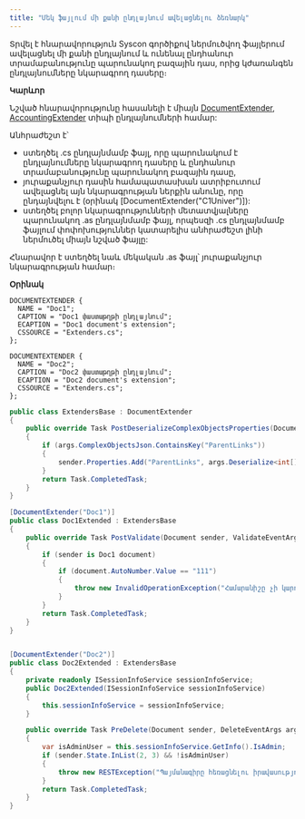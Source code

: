 ```yaml
---
title: "Մեկ ֆայլում մի քանի ընդլայնում ավելացնելու ձեռնարկ" 
---
```


Տրվել է հնարավորություն Syscon գործիքով ներմուծվող ֆայլերում ավելացնել մի քանի ընդլայնում և ունենալ ընդհանուր տրամաբանությունը պարունակող բազային դաս, որից կժառանգեն ընդլայնումները նկարագրող դասերը։

**Կարևոր**

Նշված հնարավորությունը հասանելի է միայն [DocumentExtender](../definitions/document_extender.md), [AccountingExtender](../definitions/acc_extender.md) տիպի ընդլայնումների համար:

Անհրաժեշտ է՝
* ստեղծել .cs ընդլայնմամբ ֆայլ, որը պարունակում է ընդլայնումները նկարագրող դասերը և ընդհանուր տրամաբանությունը պարունակող բազային դասը,
* յուրաքանչյուր դասին համապատասխան ատրիբուտում ավելացնել այն նկարագրության ներքին անունը, որը ընդայնվելու է (օրինակ [DocumentExtender("C1Univer")]):
* ստեղծել բոլոր նկարագրությունների մետատվյալները պարունակող .as ընդլայնմամբ ֆայլ, որպեսզի .cs ընդլայնմամբ ֆայլում փոփոխություններ կատարելիս անհրաժեշտ լինի ներմուծել միայն նշված ֆայլը:

Հնարավոր է ստեղծել նաև մեկական .as ֆայլ՝ յուրաքանչյուր նկարագրության համար։

**Օրինակ**

```as4x
DOCUMENTEXTENDER {
  NAME = "Doc1";
  CAPTION = "Doc1 փաստաթղթի ընդլայնում"; 
  ECAPTION = "Doc1 document's extension";
  CSSOURCE = "Extenders.cs";
};

DOCUMENTEXTENDER {
  NAME = "Doc2";
  CAPTION = "Doc2 փաստաթղթի ընդլայնում"; 
  ECAPTION = "Doc2 document's extension";
  CSSOURCE = "Extenders.cs";
};
```

```c#
public class ExtendersBase : DocumentExtender
{
    public override Task PostDeserializeComplexObjectsProperties(Document sender, DeserializeComplexObjectsEventArgs args)
    {
        if (args.ComplexObjectsJson.ContainsKey("ParentLinks"))
        {
            sender.Properties.Add("ParentLinks", args.Deserialize<int[]>("ParentLinks"));
        }
        return Task.CompletedTask;
    }
}

[DocumentExtender("Doc1")]
public class Doc1Extended : ExtendersBase
{
    public override Task PostValidate(Document sender, ValidateEventArgs args)
    {
        if (sender is Doc1 document)
        {
            if (document.AutoNumber.Value == "111")
            {
                throw new InvalidOperationException("Համարանիշը չի կարող լինել 111");
            }
        }
        return Task.CompletedTask;
    }
}


[DocumentExtender("Doc2")]
public class Doc2Extended : ExtendersBase
{
    private readonly ISessionInfoService sessionInfoService;
    public Doc2Extended(ISessionInfoService sessionInfoService)
    {
        this.sessionInfoService = sessionInfoService;
    }

    public override Task PreDelete(Document sender, DeleteEventArgs args)
    {
        var isAdminUser = this.sessionInfoService.GetInfo().IsAdmin;
        if (sender.State.InList(2, 3) && !isAdminUser)
        {
            throw new RESTException("Պայմանագիրը հեռացնելու իրավասություն չունեք".ToArmenianANSI());
        }
        return Task.CompletedTask;
    }
}
```